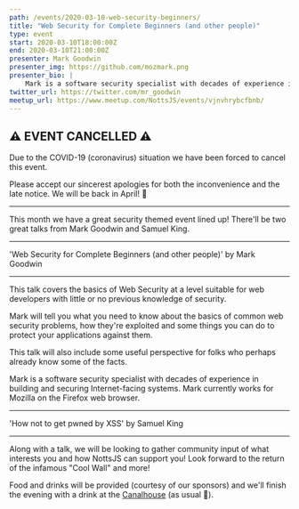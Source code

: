 ```yaml
---
path: /events/2020-03-10-web-security-beginners/
title: "Web Security for Complete Beginners (and other people)"
type: event
start: 2020-03-10T18:00:00Z
end: 2020-03-10T21:00:00Z
presenter: Mark Goodwin
presenter_img: https://github.com/mozmark.png
presenter_bio: |
    Mark is a software security specialist with decades of experience in building and securing Internet facing systems. Mark currently works for [Mozilla](https://www.mozilla.org/) on the Firefox web browser.
twitter_url: https://twitter.com/mr_goodwin
meetup_url: https://www.meetup.com/NottsJS/events/vjnvhrybcfbnb/
---
```


## ⚠️ EVENT CANCELLED ⚠️

Due to the COVID-19 (coronavirus) situation we have been forced to cancel this event.

Please accept our sincerest apologies for both the inconvenience and the late notice. We will be back in April! 🎉

---

This month we have a great security themed event lined up! There'll be two great talks from Mark Goodwin and Samuel King.

---

'Web Security for Complete Beginners (and other people)' by Mark Goodwin

---

This talk covers the basics of Web Security at a level suitable for web developers with little or no previous knowledge of security.

Mark will tell you what you need to know about the basics of common web security problems, how they're exploited and some things you can do to protect your applications against them.

This talk will also include some useful perspective for folks who perhaps already know some of the facts.

Mark is a software security specialist with decades of experience in building and securing Internet-facing systems. Mark currently works for Mozilla on the Firefox web browser.

---

'How not to get pwned by XSS' by Samuel King

---

Along with a talk, we will be looking to gather community input of what interests you and how NottsJS can support you! Look forward to the return of the infamous "Cool Wall" and more!

Food and drinks will be provided (courtesy of our sponsors) and we'll finish the evening with a drink at the [Canalhouse](https://www.castlerockbrewery.co.uk/pubs/the-canalhouse/) (as usual 🙂).
